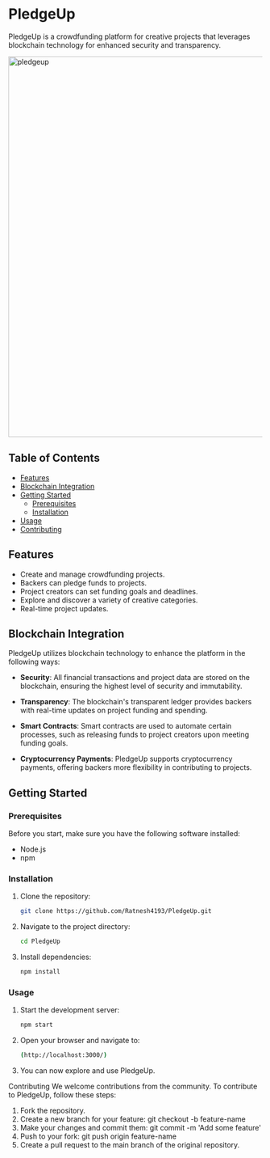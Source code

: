 # PledgeUp

PledgeUp is a crowdfunding platform for creative projects that leverages blockchain technology for enhanced security and transparency.

<img width="753" alt="pledgeup" src="https://github.com/Ratnesh4193/PledgeUp/assets/57043581/5f5e2667-a7b1-4f16-b835-19de5cf4a6b1">


## Table of Contents

- [Features](#features)
- [Blockchain Integration](#blockchain-integration)
- [Getting Started](#getting-started)
  - [Prerequisites](#prerequisites)
  - [Installation](#installation)
- [Usage](#usage)
- [Contributing](#contributing)

## Features

- Create and manage crowdfunding projects.
- Backers can pledge funds to projects.
- Project creators can set funding goals and deadlines.
- Explore and discover a variety of creative categories.
- Real-time project updates.

## Blockchain Integration

PledgeUp utilizes blockchain technology to enhance the platform in the following ways:

- **Security**: All financial transactions and project data are stored on the blockchain, ensuring the highest level of security and immutability.

- **Transparency**: The blockchain's transparent ledger provides backers with real-time updates on project funding and spending.

- **Smart Contracts**: Smart contracts are used to automate certain processes, such as releasing funds to project creators upon meeting funding goals.

- **Cryptocurrency Payments**: PledgeUp supports cryptocurrency payments, offering backers more flexibility in contributing to projects.


## Getting Started

### Prerequisites

Before you start, make sure you have the following software installed:

- Node.js
- npm

### Installation

1. Clone the repository:

   ```sh
   git clone https://github.com/Ratnesh4193/PledgeUp.git

2. Navigate to the project directory:

   ```sh
   cd PledgeUp
3. Install dependencies:

   ```sh
   npm install


### Usage

1. Start the development server:

   ```sh
   npm start

2. Open your browser and navigate to:

   ```sh
   (http://localhost:3000/)
3. You can now explore and use PledgeUp.


Contributing
We welcome contributions from the community. To contribute to PledgeUp, follow these steps:

1. Fork the repository.
2. Create a new branch for your feature: git checkout -b feature-name
3. Make your changes and commit them: git commit -m 'Add some feature'
4. Push to your fork: git push origin feature-name
5. Create a pull request to the main branch of the original repository.
